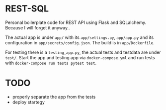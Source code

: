 # REST-SQL

Personal boilerplate code for REST API using Flask and SQLalchemy.
Because I will forget it anyway..

The actual app is under `app/` with its `app/settings.py`, `app/app.py`
and its configuration in `app/secrets/config.json`.
The build is in `app/Dockerfile`.

For testing there is a `testing_app.py`, the actual tests
and testdata are under `test/`.
Start the app and testing app via `docker-compose.yml`
and run tests with `docker-compose run tests pytest test`.

# TODO

- properly separate the app from the tests
- deploy startegy
